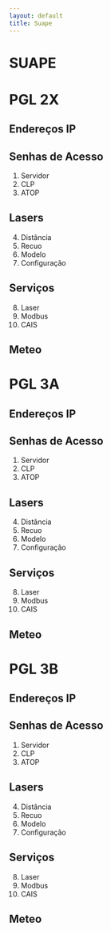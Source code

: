 ```yaml
---
layout: default
title: Suape
---
```


<span id="suape">

# SUAPE

# PGL 2X
## Endereços IP
## Senhas de Acesso
1. Servidor
2. CLP
3. ATOP
## Lasers
4. Distância
5. Recuo
6. Modelo
7. Configuração
## Serviços
8. Laser
9. Modbus
10. CAIS
## Meteo

# PGL 3A
## Endereços IP
## Senhas de Acesso
1. Servidor
2. CLP
3. ATOP
## Lasers
4. Distância
5. Recuo
6. Modelo
7. Configuração
## Serviços
8. Laser
9. Modbus
10. CAIS
## Meteo

# PGL 3B
## Endereços IP
## Senhas de Acesso
1. Servidor
2. CLP
3. ATOP
## Lasers
4. Distância
5. Recuo
6. Modelo
7. Configuração
## Serviços
8. Laser
9. Modbus
10. CAIS
## Meteo